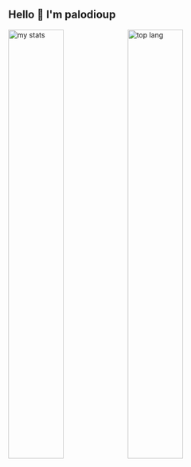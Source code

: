 ## Hello 👋 I'm palodioup

<img alt="my stats" align= "left" width="47%" src="https://github-readme-stats.vercel.app/api?username=palodioup"/>

<img alt="top lang" align= "left" width="47%" src="https://github-readme-stats.vercel.app/api/top-langs/?username=palodioup&layout=compact"/>

